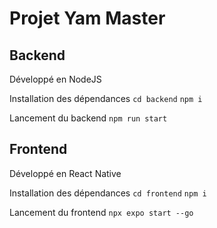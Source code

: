 # Projet Yam Master

## Backend
Développé en NodeJS

Installation des dépendances
`cd backend`
`npm i`

Lancement du backend
`npm run start`

## Frontend
Développé en React Native

Installation des dépendances
`cd frontend`
`npm i`

Lancement du frontend
`npx expo start --go`
